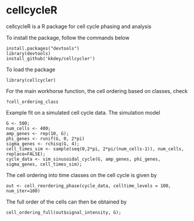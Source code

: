# cellcycleR

cellcycleR is a R package for cell cycle phasing and analysis

To install the package, follow the commands below 

```
install.packages("devtools")
library(devtools)
install_github('kkdey/cellcycler')
```

To load the package

```
library(cellcycler)
```
For the main workhorse function, the cell ordering based on classes, check

```
?cell_ordering_class
```

Example fit on a simulated cell cycle data. The simulation model

```
G <- 500;
num_cells <- 400;
amp_genes <- rep(10, G);
phi_genes <- runif(G, 0, 2*pi)
sigma_genes <- rchisq(G, 4);
cell_times_sim <- sample(seq(0,2*pi, 2*pi/(num_cells-1)), num_cells, replace=FALSE);
cycle_data <- sim_sinusoidal_cycle(G, amp_genes, phi_genes, sigma_genes, cell_times_sim);
```

The cell ordering into time classes on the cell cycle is given by 

```
out <- cell_reordering_phase(cycle_data, celltime_levels = 100, num_iter=100)
```

The full order of the cells can then be obtained by 

```
cell_ordering_full(out$signal_intensity, G);
```


